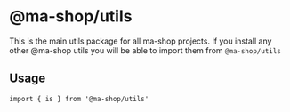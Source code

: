 # @ma-shop/utils

This is the main utils package for all ma-shop projects. If you install any other @ma-shop utils you will be able to import them from `@ma-shop/utils`

## Usage

```
import { is } from '@ma-shop/utils'
```
